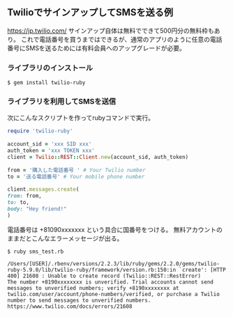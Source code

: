 <!--
title:   Ruby + Twilio でのSMS送信実行
tags:    Ruby,Twillo
id:      5ef6ad02e7b374e61986
private: false
-->
## TwilioでサインアップしてSMSを送る例
https://jp.twilio.com/
サインアップ自体は無料でできて500円分の無料枠もあり。
これで電話番号を買うまではできるが、通常のアプリのように任意の電話番号にSMSを送るためには有料会員へのアップグレードが必要。

### ライブラリのインストール

```
$ gem install twilio-ruby
```

### ライブラリを利用してSMSを送信
次にこんなスクリプトを作ってrubyコマンドで実行。

```sms_test.rb
require 'twilio-ruby'
 
account_sid = 'xxx SID xxx'
auth_token = 'xxx TOKEN xxx'
client = Twilio::REST::Client.new(account_sid, auth_token)
 
from = '購入した電話番号 ' # Your Twilio number
to = '送る電話番号' # Your mobile phone number
 
client.messages.create(
from: from,
to: to,
body: "Hey friend!"
)
```

電話番号は +81090xxxxxxx という具合に国番号をつける。
無料アカウントのままだとこんなエラーメッセージが出る。

```
$ ruby sms_test.rb 
 
/Users/[USER]/.rbenv/versions/2.2.3/lib/ruby/gems/2.2.0/gems/twilio-ruby-5.9.0/lib/twilio-ruby/framework/version.rb:150:in `create': [HTTP 400] 21608 : Unable to create record (Twilio::REST::RestError)
The number +8190xxxxxxxx is unverified. Trial accounts cannot send messages to unverified numbers; verify +8190xxxxxxxx at twilio.com/user/account/phone-numbers/verified, or purchase a Twilio number to send messages to unverified numbers.
https://www.twilio.com/docs/errors/21608
```